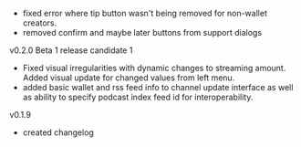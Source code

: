 - fixed error where tip button wasn't being removed for non-wallet creators.
- removed confirm and maybe later buttons from support dialogs

v0.2.0
Beta 1 release candidate 1

- Fixed visual irregularities with dynamic changes to streaming amount. Added visual update for changed values from left menu.
- added basic wallet and rss feed info to channel update interface as well as ability to specify podcast index feed id for interoperability.

v0.1.9

- created changelog